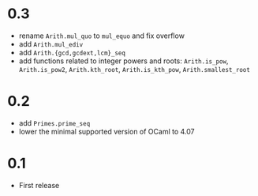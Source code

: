 # 0.3

- rename `Arith.mul_quo` to `mul_equo` and fix overflow
- add `Arith.mul_ediv`
- add `Arith.{gcd,gcdext,lcm}_seq`
- add functions related to integer powers and roots: `Arith.is_pow`,
  `Arith.is_pow2`, `Arith.kth_root`, `Arith.is_kth_pow`, `Arith.smallest_root`

# 0.2

- add `Primes.prime_seq`
- lower the minimal supported version of OCaml to 4.07

# 0.1

- First release
